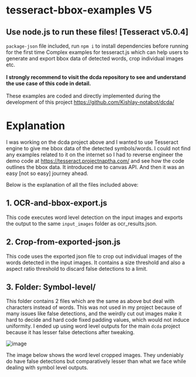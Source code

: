 # tesseract-bbox-examples V5
## Use node.js to run these files! [Tesseract v5.0.4]
`package-json` file included, run `npm i` to install dependencies before running for the first time
Complex examples for tesseract.js which can help users to generate and export bbox data of detected words, crop individual images etc.  <br><br>
**I strongly recommend to visit the dcda repository to see and understand the use case of this code in detail.**  <br><br>
These examples are coded and directly implemented during the development of this project https://github.com/Kishlay-notabot/dcda/  


# Explanation
I was working on the dcda project above and I wanted to use Tesseract engine to give me bbox data of the detected symbols/words. I could not find any examples related to it on the internet so I had to reverse engineer the demo code at https://tesseract.projectnaptha.com/ and see how the code outlines the bbox data. It introduced me to canvas API. And then it was an easy [not so easy] journey ahead.

Below is the explanation of all the files included above:

## 1. OCR-and-bbox-export.js
This code executes word level detection on the input images and exports the output to the same `input_images` folder as ocr_results.json.  
## 2. Crop-from-exported-json.js
This code uses the exported json file to crop out individual images of the words detected in the input images. It contains a size threshold and also a aspect ratio threshold to discard false detections to a limit.  
## 3. Folder: Symbol-level/
This folder contains 2 files which are the same as above but deal with characters instead of words. This was not used in my project because of many issues like false detections, and the weirdly cut out images make it hard to decide and hard code fixed padding values, which would not induce uniformity. I ended up using word level outputs for the main `dcda` project because it has lesser false detections after tweaking.

![image](https://github.com/Kishlay-notabot/tesseract-bbox-examples/assets/67735128/1e01396c-f39c-465d-ace1-d4220d577ada)

The image below shows the word level cropped images. They undeniably do have false detections but comparatively lesser than what we face while dealing with symbol level outputs.

